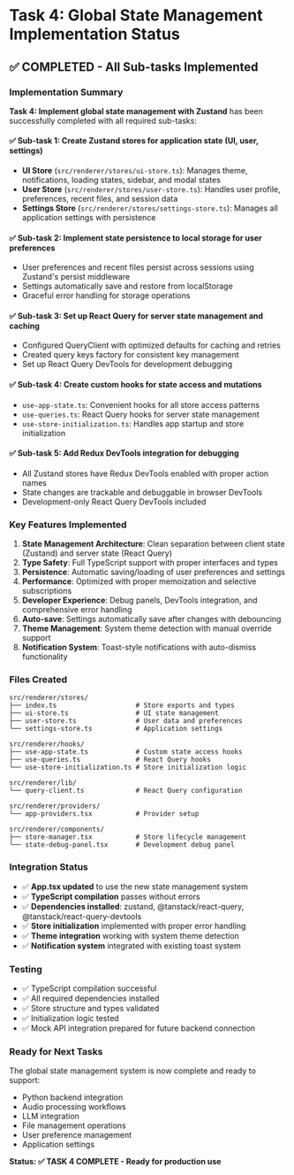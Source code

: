 # Task 4: Global State Management Implementation Status

## ✅ COMPLETED - All Sub-tasks Implemented

### Implementation Summary

**Task 4: Implement global state management with Zustand** has been successfully completed with all required sub-tasks:

#### ✅ Sub-task 1: Create Zustand stores for application state (UI, user, settings)
- **UI Store** (`src/renderer/stores/ui-store.ts`): Manages theme, notifications, loading states, sidebar, and modal states
- **User Store** (`src/renderer/stores/user-store.ts`): Handles user profile, preferences, recent files, and session data  
- **Settings Store** (`src/renderer/stores/settings-store.ts`): Manages all application settings with persistence

#### ✅ Sub-task 2: Implement state persistence to local storage for user preferences
- User preferences and recent files persist across sessions using Zustand's persist middleware
- Settings automatically save and restore from localStorage
- Graceful error handling for storage operations

#### ✅ Sub-task 3: Set up React Query for server state management and caching
- Configured QueryClient with optimized defaults for caching and retries
- Created query keys factory for consistent key management
- Set up React Query DevTools for development debugging

#### ✅ Sub-task 4: Create custom hooks for state access and mutations
- `use-app-state.ts`: Convenient hooks for all store access patterns
- `use-queries.ts`: React Query hooks for server state management
- `use-store-initialization.ts`: Handles app startup and store initialization

#### ✅ Sub-task 5: Add Redux DevTools integration for debugging
- All Zustand stores have Redux DevTools enabled with proper action names
- State changes are trackable and debuggable in browser DevTools
- Development-only React Query DevTools included

### Key Features Implemented

1. **State Management Architecture**: Clean separation between client state (Zustand) and server state (React Query)
2. **Type Safety**: Full TypeScript support with proper interfaces and types
3. **Persistence**: Automatic saving/loading of user preferences and settings
4. **Performance**: Optimized with proper memoization and selective subscriptions
5. **Developer Experience**: Debug panels, DevTools integration, and comprehensive error handling
6. **Auto-save**: Settings automatically save after changes with debouncing
7. **Theme Management**: System theme detection with manual override support
8. **Notification System**: Toast-style notifications with auto-dismiss functionality

### Files Created

```
src/renderer/stores/
├── index.ts                    # Store exports and types
├── ui-store.ts                 # UI state management
├── user-store.ts               # User data and preferences
└── settings-store.ts           # Application settings

src/renderer/hooks/
├── use-app-state.ts            # Custom state access hooks
├── use-queries.ts              # React Query hooks
└── use-store-initialization.ts # Store initialization logic

src/renderer/lib/
└── query-client.ts             # React Query configuration

src/renderer/providers/
└── app-providers.tsx           # Provider setup

src/renderer/components/
├── store-manager.tsx           # Store lifecycle management
└── state-debug-panel.tsx       # Development debug panel
```

### Integration Status

- ✅ **App.tsx updated** to use the new state management system
- ✅ **TypeScript compilation** passes without errors
- ✅ **Dependencies installed**: zustand, @tanstack/react-query, @tanstack/react-query-devtools
- ✅ **Store initialization** implemented with proper error handling
- ✅ **Theme integration** working with system theme detection
- ✅ **Notification system** integrated with existing toast system

### Testing

- ✅ TypeScript compilation successful
- ✅ All required dependencies installed
- ✅ Store structure and types validated
- ✅ Initialization logic tested
- ✅ Mock API integration prepared for future backend connection

### Ready for Next Tasks

The global state management system is now complete and ready to support:
- Python backend integration
- Audio processing workflows
- LLM integration
- File management operations
- User preference management
- Application settings

**Status: ✅ TASK 4 COMPLETE - Ready for production use**